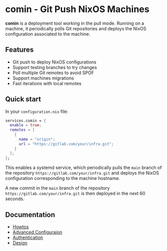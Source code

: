 # comin - Git Push NixOS Machines

**comin** is a deployment tool working in the pull mode. Running on a
machine, it periodically polls Git repositories and deploys the NixOS
configuration associated to the machine.

## Features

- Git push to deploy NixOS configurations
- Support testing branches to try changes
- Poll multiple Git remotes to avoid SPOF
- Support machines migrations
- Fast iterations with local remotes

## Quick start

In your `configuration.nix` file:

```nix
services.comin = {
  enable = true;
  remotes = [
    {
      name = "origin";
      url = "https://gitlab.com/your/infra.git";
    }
  ];
};
```

This enables a systemd service, which periodically pulls the `main`
branch of the repository `https://gitlab.com/your/infra.git` and
deploys the NixOS configuration corresponding to the machine hostname.

A new commit in the `main` branch of the repository
`https://gitlab.com/your/infra.git` is then deployed in the next 60
seconds.

## Documentation

- [Howtos](./docs/howtos.md)
- [Advanced Configuraion](./docs/advanced-config.md)
- [Authentication](./docs/authentication.md)
- [Design](./docs/design.md)
